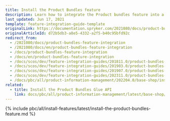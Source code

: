 ```yaml
---
title: Install the Product Bundles feature
description: Learn how to integrate the Product bundles feature into a Spryker project.
last_updated: Jun 17, 2021
template: feature-integration-guide-template
originalLink: https://documentation.spryker.com/2021080/docs/product-bundles-feature-integration
originalArticleId: d72b5db3-a8e5-4332-a2f5-b40c95bfd92c
redirect_from:
  - /2021080/docs/product-bundles-feature-integration
  - /2021080/docs/en/product-bundles-feature-integration
  - /docs/product-bundles-feature-integration
  - /docs/en/product-bundles-feature-integration
  - /docs/scos/dev/feature-integration-guides/201811.0/product-bundles-feature-integration.html
  - /docs/scos/dev/feature-integration-guides/201903.0/product-bundles-feature-integration.html
  - /docs/scos/dev/feature-integration-guides/201907.0/product-bundles-feature-integration.html
  - /docs/scos/dev/feature-integration-guides/202311.0/product-bundles-feature-integration.html
  - /docs/pbc/all/product-information-management/202204.0/base-shop/install-and-upgrade/install-features/install-the-product-bundles-feature.html
related:
  - title: Install the Product Bundles Glue API
    link: docs/pbc/all/product-information-management/latest/base-shop/install-and-upgrade/install-glue-api/install-the-product-bundles-glue-api.html
---
```


{% include pbc/all/install-features/latest/install-the-product-bundles-feature.md %} <!-- To edit, see /_includes/pbc/all/install-features/202311.0/install-the-product-bundles-feature.md -->

